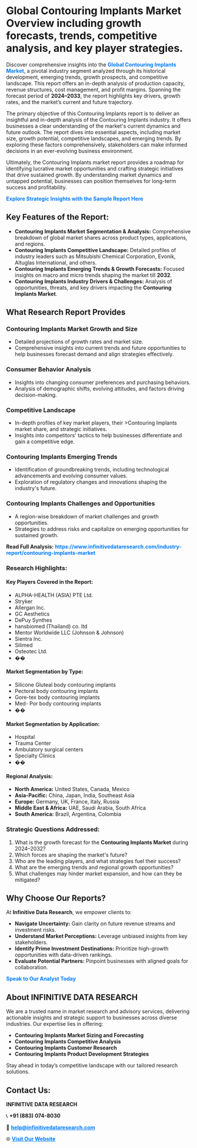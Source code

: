 <h1>Global Contouring Implants Market Overview including growth forecasts, trends, competitive analysis, and key player strategies.</h1>
<p>
Discover comprehensive insights into the 
<a href="https://www.infinitivedataresearch.com/industry-report/contouring-implants-market" rel="dofollow" style="color: #007BFF; text-decoration: none;"><strong>Global Contouring Implants Market</strong></a>, a pivotal industry segment analyzed through its historical development, emerging trends, growth prospects, and competitive landscape. This report offers an in-depth analysis of production capacity, revenue structures, cost management, and profit margins. Spanning the forecast period of <strong>2024–2033</strong>, the report highlights key drivers, growth rates, and the market’s current and future trajectory.
</p>
<p>
The primary objective of this Contouring Implants report is to deliver an insightful and in-depth analysis of the Contouring Implants industry. It offers businesses a clear understanding of the market's current dynamics and future outlook. The report dives into essential aspects, including market size, growth potential, competitive landscapes, and emerging trends. By exploring these factors comprehensively, stakeholders can make informed decisions in an ever-evolving business environment.
</p>
<p>
Ultimately, the Contouring Implants market report provides a roadmap for identifying lucrative market opportunities and crafting strategic initiatives that drive sustained growth. By understanding market dynamics and untapped potential, businesses can position themselves for long-term success and profitability.
</p>
<p>
<a href="https://www.infinitivedataresearch.com/request-sample/reportId=109110" style="color: #007BFF; text-decoration: none;"><strong>Explore Strategic Insights with the Sample Report Here</strong></a>
</p>

<h2>Key Features of the Report:</h2>
<ul>
<li><strong>Contouring Implants Market Segmentation & Analysis:</strong> Comprehensive breakdown of global market shares across product types, applications, and regions.</li>
<li><strong>Contouring Implants Competitive Landscape:</strong> Detailed profiles of industry leaders such as Mitsubishi Chemical Corporation, Evonik, Altuglas International, and others.</li>
<li><strong>Contouring Implants Emerging Trends & Growth Forecasts:</strong> Focused insights on macro and micro trends shaping the market till <strong>2032</strong>.</li>
<li><strong>Contouring Implants Industry Drivers & Challenges:</strong> Analysis of opportunities, threats, and key drivers impacting the <strong>Contouring Implants Market</strong>.</li>
</ul>

<h2>What Research Report Provides</h2>
<h3>Contouring Implants Market Growth and Size</h3>
<ul>
<li>Detailed projections of growth rates and market size.</li>
<li>Comprehensive insights into current trends and future opportunities to help businesses forecast demand and align strategies effectively.</li>
</ul>

<h3>Consumer Behavior Analysis</h3>
<ul>
<li>Insights into changing consumer preferences and purchasing behaviors.</li>
<li>Analysis of demographic shifts, evolving attitudes, and factors driving decision-making.</li>
</ul>

<h3>Competitive Landscape</h3>
<ul>
<li>In-depth profiles of key market players, their >Contouring Implants market share, and strategic initiatives.</li>
<li>Insights into competitors' tactics to help businesses differentiate and gain a competitive edge.</li>
</ul>

<h3>Contouring Implants Emerging Trends</h3>
<ul>
<li>Identification of groundbreaking trends, including technological advancements and evolving consumer values.</li>
<li>Exploration of regulatory changes and innovations shaping the industry's future.</li>
</ul>

<h3>Contouring Implants Challenges and Opportunities</h3>
<ul>
<li>A region-wise breakdown of market challenges and growth opportunities.</li>
<li>Strategies to address risks and capitalize on emerging opportunities for sustained growth.</li>
</ul>
<p><strong>Read Full Analysis:</strong> <a href="https://www.infinitivedataresearch.com/industry-report/contouring-implants-market" rel="dofollow" style="color: #007BFF; text-decoration: none;"><strong>https://www.infinitivedataresearch.com/industry-report/contouring-implants-market</strong></a></p>
<h3>Research Highlights:</h3>
<h4>Key Players Covered in the Report:</h4>
<ul><li>ALPHA-HEALTH (ASIA) PTE Ltd.</li><li>Stryker</li><li>Allergan Inc.</li><li>GC Aesthetics</li><li>DePuy Synthes</li><li>hansbiomed (Thailand) co. ltd</li><li>Mentor Worldwide LLC (Johnson &amp; Johnson)</li><li>Sientra Inc.</li><li>Silimed</li><li>Osteotec Ltd.</li><li>��</li></ul>
<h4>Market Segmentation by Type:</h4>
<ul><li>Silicone Gluteal body contouring implants</li><li>Pectoral body contouring implants</li><li>Gore-tex body contouring implants</li><li>Med- Por body contouring implants</li><li>��</li></ul>
<h4>Market Segmentation by Application:</h4>
<ul><li>Hospital</li><li>Trauma Center</li><li>Ambulatory surgical centers</li><li>Specialty Clinics</li><li>��</li></ul>

<h4>Regional Analysis:</h4>
<ul>
<li><strong>North America:</strong> United States, Canada, Mexico</li>
<li><strong>Asia-Pacific:</strong> China, Japan, India, Southeast Asia</li>
<li><strong>Europe:</strong> Germany, UK, France, Italy, Russia</li>
<li><strong>Middle East & Africa:</strong> UAE, Saudi Arabia, South Africa</li>
<li><strong>South America:</strong> Brazil, Argentina, Colombia</li>
</ul>

<h3>Strategic Questions Addressed:</h3>
<ol>
<li>What is the growth forecast for the <strong>Contouring Implants Market</strong> during 2024–2032?</li>
<li>Which forces are shaping the market's future?</li>
<li>Who are the leading players, and what strategies fuel their success?</li>
<li>What are the emerging trends and regional growth opportunities?</li>
<li>What challenges may hinder market expansion, and how can they be mitigated?</li>
</ol>

<h2>Why Choose Our Reports?</h2>
<p>At <strong>Infinitive Data Research</strong>, we empower clients to:</p>
<ul>
<li><strong>Navigate Uncertainty:</strong> Gain clarity on future revenue streams and investment risks.</li>
<li><strong>Understand Market Perceptions:</strong> Leverage unbiased insights from key stakeholders.</li>
<li><strong>Identify Prime Investment Destinations:</strong> Prioritize high-growth opportunities with data-driven rankings.</li>
<li><strong>Evaluate Potential Partners:</strong> Pinpoint businesses with aligned goals for collaboration.</li>
</ul>
<p><a href="https://www.infinitivedataresearch.com/industry-report/contouring-implants-market" rel="dofollow" style="color: #007BFF; text-decoration: none;"><strong>Speak to Our Analyst Today</strong></a></p>

<h2>About INFINITIVE DATA RESEARCH</h2>
<p>We are a trusted name in market research and advisory services, delivering actionable insights and strategic support to businesses across diverse industries. Our expertise lies in offering:</p>
<ul>
<li><strong>Contouring Implants Market Sizing and Forecasting</strong></li>
<li><strong>Contouring Implants Competitive Analysis</strong></li>
<li><strong>Contouring Implants Customer Research</strong></li>
<li><strong>Contouring Implants Product Development Strategies</strong></li>
</ul>
<p>Stay ahead in today’s competitive landscape with our tailored research solutions.</p>

<h2>Contact Us:</h2>
<p><strong>INFINITIVE DATA RESEARCH</strong></p>
<p>📞 <strong>+91 (883) 074-8030</strong></p>
<p>📧 <strong><a href="mailto:help@infinitivedataresearch.com" style="color: #007BFF;">help@infinitivedataresearch.com</a></strong></p>
<p>🌐 <strong><a href="https://www.infinitivedataresearch.com" rel="dofollow" style="color: #007BFF;">Visit Our Website</a></strong></p>